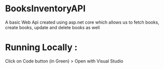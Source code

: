 # BooksInventoryAPI
A basic Web Api created using asp.net core which allows us to fetch books, create books, update and delete books as well

# Running Locally :
Click on Code button (in Green) > Open with Visual Studio
